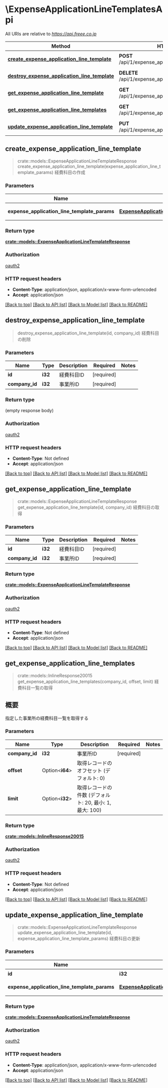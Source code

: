 # \ExpenseApplicationLineTemplatesApi

All URIs are relative to *https://api.freee.co.jp*

Method | HTTP request | Description
------------- | ------------- | -------------
[**create_expense_application_line_template**](ExpenseApplicationLineTemplatesApi.md#create_expense_application_line_template) | **POST** /api/1/expense_application_line_templates | 経費科目の作成
[**destroy_expense_application_line_template**](ExpenseApplicationLineTemplatesApi.md#destroy_expense_application_line_template) | **DELETE** /api/1/expense_application_line_templates/{id} | 経費科目の削除
[**get_expense_application_line_template**](ExpenseApplicationLineTemplatesApi.md#get_expense_application_line_template) | **GET** /api/1/expense_application_line_templates/{id} | 経費科目の取得
[**get_expense_application_line_templates**](ExpenseApplicationLineTemplatesApi.md#get_expense_application_line_templates) | **GET** /api/1/expense_application_line_templates | 経費科目一覧の取得
[**update_expense_application_line_template**](ExpenseApplicationLineTemplatesApi.md#update_expense_application_line_template) | **PUT** /api/1/expense_application_line_templates/{id} | 経費科目の更新



## create_expense_application_line_template

> crate::models::ExpenseApplicationLineTemplateResponse create_expense_application_line_template(expense_application_line_template_params)
経費科目の作成

### Parameters


Name | Type | Description  | Required | Notes
------------- | ------------- | ------------- | ------------- | -------------
**expense_application_line_template_params** | [**ExpenseApplicationLineTemplateParams**](ExpenseApplicationLineTemplateParams.md) | 経費科目の作成 | [required] |

### Return type

[**crate::models::ExpenseApplicationLineTemplateResponse**](expenseApplicationLineTemplateResponse.md)

### Authorization

[oauth2](../README.md#oauth2)

### HTTP request headers

- **Content-Type**: application/json, application/x-www-form-urlencoded
- **Accept**: application/json

[[Back to top]](#) [[Back to API list]](../README.md#documentation-for-api-endpoints) [[Back to Model list]](../README.md#documentation-for-models) [[Back to README]](../README.md)


## destroy_expense_application_line_template

> destroy_expense_application_line_template(id, company_id)
経費科目の削除

### Parameters


Name | Type | Description  | Required | Notes
------------- | ------------- | ------------- | ------------- | -------------
**id** | **i32** | 経費科目ID | [required] |
**company_id** | **i32** | 事業所ID | [required] |

### Return type

 (empty response body)

### Authorization

[oauth2](../README.md#oauth2)

### HTTP request headers

- **Content-Type**: Not defined
- **Accept**: application/json

[[Back to top]](#) [[Back to API list]](../README.md#documentation-for-api-endpoints) [[Back to Model list]](../README.md#documentation-for-models) [[Back to README]](../README.md)


## get_expense_application_line_template

> crate::models::ExpenseApplicationLineTemplateResponse get_expense_application_line_template(id, company_id)
経費科目の取得

### Parameters


Name | Type | Description  | Required | Notes
------------- | ------------- | ------------- | ------------- | -------------
**id** | **i32** | 経費科目ID | [required] |
**company_id** | **i32** | 事業所ID | [required] |

### Return type

[**crate::models::ExpenseApplicationLineTemplateResponse**](expenseApplicationLineTemplateResponse.md)

### Authorization

[oauth2](../README.md#oauth2)

### HTTP request headers

- **Content-Type**: Not defined
- **Accept**: application/json

[[Back to top]](#) [[Back to API list]](../README.md#documentation-for-api-endpoints) [[Back to Model list]](../README.md#documentation-for-models) [[Back to README]](../README.md)


## get_expense_application_line_templates

> crate::models::InlineResponse20015 get_expense_application_line_templates(company_id, offset, limit)
経費科目一覧の取得

 <h2 id=\"\">概要</h2>  <p>指定した事業所の経費科目一覧を取得する</p>

### Parameters


Name | Type | Description  | Required | Notes
------------- | ------------- | ------------- | ------------- | -------------
**company_id** | **i32** | 事業所ID | [required] |
**offset** | Option<**i64**> | 取得レコードのオフセット (デフォルト: 0) |  |
**limit** | Option<**i32**> | 取得レコードの件数 (デフォルト: 20, 最小: 1, 最大: 100) |  |

### Return type

[**crate::models::InlineResponse20015**](inline_response_200_15.md)

### Authorization

[oauth2](../README.md#oauth2)

### HTTP request headers

- **Content-Type**: Not defined
- **Accept**: application/json

[[Back to top]](#) [[Back to API list]](../README.md#documentation-for-api-endpoints) [[Back to Model list]](../README.md#documentation-for-models) [[Back to README]](../README.md)


## update_expense_application_line_template

> crate::models::ExpenseApplicationLineTemplateResponse update_expense_application_line_template(id, expense_application_line_template_params)
経費科目の更新

### Parameters


Name | Type | Description  | Required | Notes
------------- | ------------- | ------------- | ------------- | -------------
**id** | **i32** | 経費科目ID | [required] |
**expense_application_line_template_params** | [**ExpenseApplicationLineTemplateParams**](ExpenseApplicationLineTemplateParams.md) | 経費科目の更新 | [required] |

### Return type

[**crate::models::ExpenseApplicationLineTemplateResponse**](expenseApplicationLineTemplateResponse.md)

### Authorization

[oauth2](../README.md#oauth2)

### HTTP request headers

- **Content-Type**: application/json, application/x-www-form-urlencoded
- **Accept**: application/json

[[Back to top]](#) [[Back to API list]](../README.md#documentation-for-api-endpoints) [[Back to Model list]](../README.md#documentation-for-models) [[Back to README]](../README.md)

